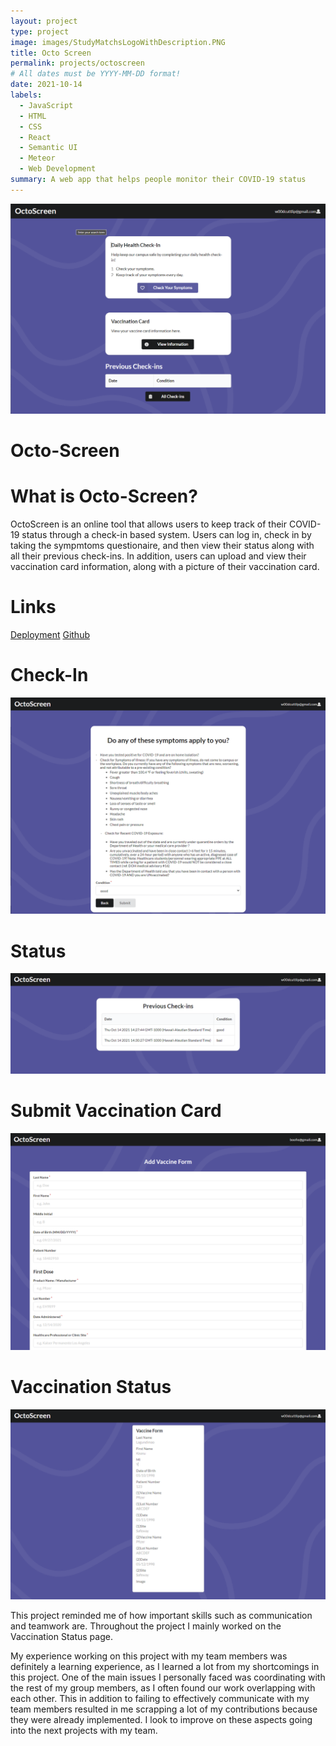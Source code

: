 ```yaml
---
layout: project
type: project
image: images/StudyMatchsLogoWithDescription.PNG
title: Octo Screen
permalink: projects/octoscreen
# All dates must be YYYY-MM-DD format!
date: 2021-10-14
labels:
  - JavaScript
  - HTML
  - CSS
  - React
  - Semantic UI
  - Meteor
  - Web Development
summary: A web app that helps people monitor their COVID-19 status
--- 
```


<img class="ui image" src="../images/OctoScreen/Landing.PNG">

<h1>Octo-Screen</h1>

<h1>What is Octo-Screen?</h1>

OctoScreen is an online tool that allows users to keep track of their COVID-19 status through a check-in based system. Users can log in, check in by taking the sympmtoms questionaire, and then view their status along with all their previous check-ins. In addition, users can upload and view their vaccination card information, along with a picture of their vaccination card.

<h1>Links</h1>

[Deployment](octo-screen.meteorapp.com)
[Github](https://github.com/ics491-kkj/octo-screen)

<h1>Check-In</h1>

<img class="ui image" src="../images/OctoScreen/CheckIn.PNG">

<h1>Status</h1>

<img class="ui image" src="../images/OctoScreen/Status.PNG">

<h1>Submit Vaccination Card</h1>

<img class="ui image" src="../images/OctoScreen/VaccinationSubmit.PNG">

<h1>Vaccination Status</h1>

<img class="ui image" src="../images/OctoScreen/VaccinationCard.PNG">

This project reminded me of how important skills such as communication and teamwork are. Throughout the project I mainly worked on the Vaccination Status page. 

My experience working on this project with my team members was definitely a learning experience, as I learned a lot from my shortcomings in this project. One of the main issues I personally faced was coordinating with the rest of my group members, as I often found our work overlapping with each other. This in addition to failing to effectively communicate with my team members resulted in me scrapping a lot of my contributions because they were already implemented. I look to improve on these aspects going into the next projects with my team.